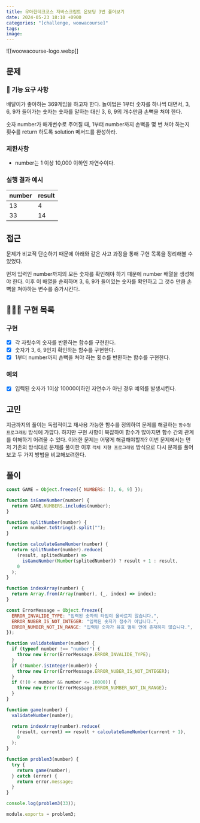```yaml
---
title: 우아한테크코스 자바스크립트 온보딩 3번 풀어보기
date: 2024-05-23 18:10 +0900
categories: "[challenge, woowacourse]"
tags: 
image:
---
```

![[woowacourse-logo.webp]]

## 문제
### 🚀 기능 요구 사항

배달이가 좋아하는 369게임을 하고자 한다. 놀이법은 1부터 숫자를 하나씩 대면서, 3, 6, 9가 들어가는 숫자는 숫자를 말하는 대신 3, 6, 9의 개수만큼 손뼉을 쳐야 한다.

숫자 number가 매개변수로 주어질 때, 1부터 number까지 손뼉을 몇 번 쳐야 하는지 횟수를 return 하도록 solution 메서드를 완성하라.

### 제한사항
- number는 1 이상 10,000 이하인 자연수이다.

### 실행 결과 예시
| number | result |
| --- | --- |
| 13 | 4 |
| 33 | 14 |

## 접근
문제가 비교적 단순하기 때문에 아래와 같은 사고 과정을 통해 구현 목록을 정리해볼 수 있었다.

먼저 입력인 number까지의 모든 숫자를 확인해야 하기 때문에 number 배열을 생성해야 한다. 이후 이 배열을 순회하며 3, 6, 9가 들어있는 숫자를 확인하고 그 갯수 만큼 손뼉을 쳐야하는 변수를 증가시킨다.

## 🧑🏻‍💻 구현 목록

### 구현 
- [x] 각 자릿수의 숫자를 반환하는 함수를 구현한다.
- [x] 숫자가 3, 6, 9인지 확인하는 함수를 구현한다.
- [x] 1부터 number까지 손뼉을 쳐야 하는 횟수를 반환하는 함수를 구현한다. 

### 예외
- [x] 입력된 숫자가 1이상 10000이하인 자연수가 아닌 경우 예외를 발생시킨다.


## 고민
지금까지의 풀이는 독립적이고 재사용 가능한 함수를 정의하여 문제를 해결하는 `함수형 프로그래밍` 방식에 가깝다. 하지만 구현 사항이 복잡하여 함수가 많아지면 함수 간의 관계를 이해하기 어려울 수 있다. 이러한 문제는 어떻게 해결해야할까? 이번 문제에서는 먼저 기존의 방식대로 문제를 풀이한 이후 `객체 지향 프로그래밍` 방식으로 다시 문제를 풀어보고 두 가지 방법을 비교해보려한다.


## 풀이
```js
const GAME = Object.freeze({ NUMBERS: [3, 6, 9] });

function isGameNumber(number) {
  return GAME.NUMBERS.includes(number);
}

function splitNumber(number) {
  return number.toString().split("");
}

function calculateGameNumber(number) {
  return splitNumber(number).reduce(
    (result, splitedNumber) =>
      isGameNumber(Number(splitedNumber)) ? result + 1 : result,
    0
  );
}

function indexArray(number) {
  return Array.from(Array(number), (_, index) => index);
}

const ErrorMessage = Object.freeze({
  ERROR_INVALIDE_TYPE: "입력된 숫자의 타입이 올바르지 않습니다.",
  ERROR_NUBER_IS_NOT_INTEGER: "입력된 숫자가 정수가 아닙니다.",
  ERROR_NUMBER_NOT_IN_RANGE: "입력된 숫자가 유효 범위 안에 존재하지 않습니다.",
});

function validateNumber(number) {
  if (typeof number !== "number") {
    throw new Error(ErrorMessage.ERROR_INVALIDE_TYPE);
  }
  if (!Number.isInteger(number)) {
    throw new Error(ErrorMessage.ERROR_NUBER_IS_NOT_INTEGER);
  }
  if (!(0 < number && number <= 10000)) {
    throw new Error(ErrorMessage.ERROR_NUMBER_NOT_IN_RANGE);
  }
}

function game(number) {
  validateNumber(number);

  return indexArray(number).reduce(
    (result, current) => result + calculateGameNumber(current + 1),
    0
  );
}

function problem3(number) {
  try {
    return game(number);
  } catch (error) {
    return error.message;
  }
}

console.log(problem3(33));

module.exports = problem3;

```